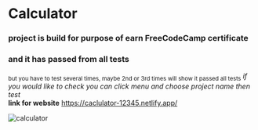 # Calculator
### project is build for purpose of earn FreeCodeCamp certificate </br>
### and it has passed from all tests
<sub>but you have to test several times, maybe 2nd or 3rd times will show it passed all tests</sub>
*if you would like to check*
*you can click menu and choose project name then test* </br>
**link for website**
https://caclulator-12345.netlify.app/ </br>

![calculator](https://user-images.githubusercontent.com/71097499/222793262-cb7915a4-86c7-4f77-b44b-5a0353bcf9c0.png)
